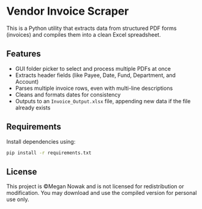 # Vendor Invoice Scraper 

This is a Python utility that extracts data from structured PDF forms (invoices) and compiles them into a clean Excel spreadsheet.

## Features

- GUI folder picker to select and process multiple PDFs at once  
- Extracts header fields (like Payee, Date, Fund, Department, and Account)  
- Parses multiple invoice rows, even with multi-line descriptions  
- Cleans and formats dates for consistency  
- Outputs to an `Invoice_Output.xlsx` file, appending new data if the file already exists  

## Requirements

Install dependencies using:

```bash
pip install -r requirements.txt
```

## License

This project is ©Megan Nowak and is not licensed for redistribution or modification. You may download and use the compiled version for personal use only.
